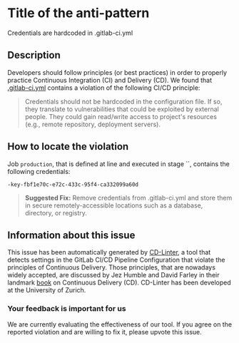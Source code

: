 
# Title of the anti-pattern
Credentials are hardcoded in .gitlab-ci.yml

## Description
Developers should follow principles (or best practices) in order to properly practice Continuous Integration (CI) and Delivery (CD).
We found that [.gitlab-ci.yml](https://gitlab.com/PPL2017csui/PPLB4/blob/master/.gitlab-ci.yml) contains a violation of the following CI/CD principle:

> Credentials should not be hardcoded in the configuration file. 
If so, they translate to vulnerabilities that could be exploited by external people. They could gain read/write access to project's resources (e.g., remote repository, deployment servers).

## How to locate the violation

Job `production`, that is defined at line  and executed in stage ``, contains the following credentials:

```
-key-fbf1e70c-e72c-433c-95f4-ca332099a60d
```

> **Suggested Fix:** Remove credentials from .gitlab-ci.yml and store them in secure remotely-accessible locations such as a database, directory, or registry.

## Information about this issue

This issue has been automatically generated by [CD-Linter](https://gitlab.com/Jancso/configuration-analytics), a tool that detects settings in the GitLab CI/CD Pipeline Configuration that violate the principles of Continuous Delivery. Those principles, that are nowadays widely accepted, are discussed by Jez Humble and David Farley in their landmark [book](https://www.oreilly.com/library/view/continuous-delivery-reliable/9780321670250/) on Continuous Delivery (CD). CD-Linter has been developed at the University of Zurich.

### Your feedback is important for us
We are currently evaluating the effectiveness of our tool. If you agree on the reported violation and are willing to fix it, please upvote this issue.